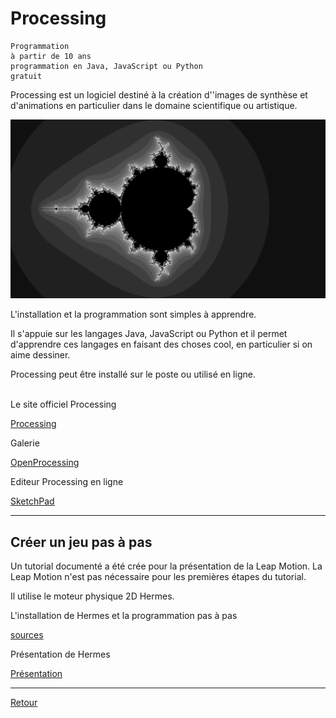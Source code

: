 # Processing

    Programmation 
    à partir de 10 ans
    programmation en Java, JavaScript ou Python 
    gratuit
    

Processing est un logiciel destiné à la création d''images de synthèse et d'animations en particulier dans le domaine scientifique ou artistique.

![Fractale en processing](images/processing-fractal.png)


L'installation et la programmation sont simples à apprendre.  

Il s'appuie sur les langages Java, JavaScript ou Python et il permet d'apprendre ces langages en faisant des choses cool, en particulier si on aime dessiner.

Processing peut être installé sur le poste ou utilisé en ligne.

<br>
Le site officiel Processing

[Processing](https://processing.org/)

Galerie

[OpenProcessing](https://www.openprocessing.org/)

Editeur Processing en ligne

[SketchPad](http://sketchpad.cc/)

----

## Créer un jeu pas à pas

Un tutorial documenté a été crée pour la présentation de la Leap Motion. La Leap Motion n'est pas nécessaire pour les premières étapes du tutorial.

Il utilise le moteur physique 2D Hermes. 

L'installation de Hermes et la programmation pas à pas

[sources](https://github.com/cfalguiere/Air-Breakout)

Présentation de Hermes

[Présentation](http://cfalguiere.github.io/Presentations/Pres-Processsing-Hermes-Leap/index.html#/)



----

[Retour](../../index.md)
